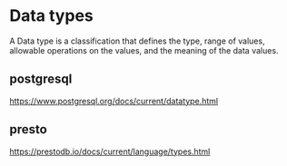 # Data types

A Data type is a classification that defines the type, range of values, allowable operations on the values, and the meaning of the data values.<br>

## postgresql
https://www.postgresql.org/docs/current/datatype.html

## presto
https://prestodb.io/docs/current/language/types.html


